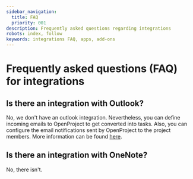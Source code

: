 ```yaml
---
sidebar_navigation:
  title: FAQ
  priority: 001
description: Frequently asked questions regarding integrations
robots: index, follow
keywords: integrations FAQ, apps, add-ons
---
```


# Frequently asked questions (FAQ) for integrations

## Is there an integration with Outlook?

No, we don't have an outlook integration. Nevertheless, you can define incoming emails to OpenProject to get converted into tasks. Also, you can configure the email notifications sent by OpenProject to the project members. More information can be found [here](../../system-admin-guide/email/#email-settings).

## Is there an integration with OneNote?

No, there isn't.